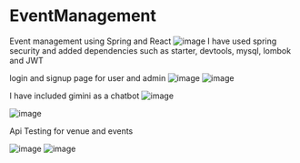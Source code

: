 # EventManagement
Event management using Spring and React
![image](https://github.com/user-attachments/assets/329b6f74-c653-4e4e-932a-e961584e5f20)
I have used spring security and added dependencies such as starter, devtools, mysql, lombok and JWT

login and signup page for user and admin
![image](https://github.com/user-attachments/assets/275d2df8-7444-47f4-b769-b9b63b1e54e5)
![image](https://github.com/user-attachments/assets/f5f598bb-927d-4815-afa7-38396bd9378e)

I have included gimini as a chatbot 
![image](https://github.com/user-attachments/assets/35d791c4-0625-4f40-8e3e-6e5dd5c2315a)


![image](https://github.com/user-attachments/assets/7f42e33d-4903-4dc9-94e3-95cd804307c7)


Api Testing for venue and events

![image](https://github.com/user-attachments/assets/1955e077-5b99-49aa-859e-a404a1512299)
![image](https://github.com/user-attachments/assets/1eb0e661-0fac-466c-8cf6-c3e3c1f5cddc)

